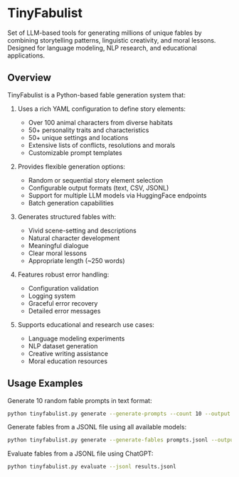 # TinyFabulist
Set of LLM-based tools for generating millions of unique fables by combining storytelling patterns, linguistic creativity, and moral lessons. Designed for language modeling, NLP research, and educational applications.

## Overview

TinyFabulist is a Python-based fable generation system that:

1. Uses a rich YAML configuration to define story elements:
   - Over 100 animal characters from diverse habitats
   - 50+ personality traits and characteristics 
   - 50+ unique settings and locations
   - Extensive lists of conflicts, resolutions and morals
   - Customizable prompt templates

2. Provides flexible generation options:
   - Random or sequential story element selection
   - Configurable output formats (text, CSV, JSONL)
   - Support for multiple LLM models via HuggingFace endpoints
   - Batch generation capabilities

3. Generates structured fables with:
   - Vivid scene-setting and descriptions
   - Natural character development
   - Meaningful dialogue
   - Clear moral lessons
   - Appropriate length (~250 words)

4. Features robust error handling:
   - Configuration validation
   - Logging system
   - Graceful error recovery
   - Detailed error messages

5. Supports educational and research use cases:
   - Language modeling experiments
   - NLP dataset generation
   - Creative writing assistance
   - Moral education resources

## Usage Examples

Generate 10 random fable prompts in text format:

```bash
python tinyfabulist.py generate --generate-prompts --count 10 --output jsonl > prompts.jsonl
```

Generate fables from a JSONL file using all available models:

```bash
python tinyfabulist.py generate --generate-fables prompts.jsonl --output jsonl 
```

Evaluate fables from a JSONL file using ChatGPT:
```bash
python tinyfabulist.py evaluate --jsonl results.jsonl
```
